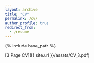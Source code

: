 ```yaml
---
layout: archive
title: "CV"
permalink: /cv/
author_profile: true
redirect_from:
  - /resume
---
```


{% include base_path %}

[3 Page CV]({{ site.url }}/assets/CV_3.pdf)
